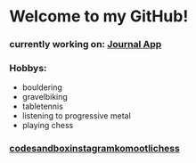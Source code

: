 # Welcome to my GitHub!

### currently working on: [Journal App](https://github.com/RobinWitt/journal-app_first-react-project)

### Hobbys: ###
- bouldering
- gravelbiking
- tabletennis
- listening to progressive metal
- playing chess

### [codesandbox](https://codesandbox.io/u/RobinW)[instagram](https://www.instagram.com/robin_climbs/reels)[komoot](https://www.komoot.de/user/2213772897926)[lichess](https://lichess.org/@/Rob_AOE) ###
